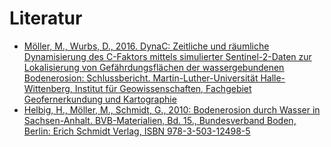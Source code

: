 # Literatur
* [Möller, M., Wurbs, D., 2016. DynaC: Zeitliche und räumliche Dynamisierung des C-Faktors mittels simulierter Sentinel-2-Daten zur Lokalisierung von Gefährdungsflächen der wassergebundenen Bodenerosion: Schlussbericht. Martin-Luther-Universität Halle-Wittenberg, Institut für Geowissenschaften, Fachgebiet Geofernerkundung und Kartographie](https://www.tib.eu/en/suchen/id/TIBKAT:880911476)
* [Helbig, H.,  Möller, M., Schmidt, G., 2010: Bodenerosion durch Wasser in Sachsen-Anhalt. BVB-Materialien, Bd. 15., Bundesverband Boden, Berlin: Erich Schmidt Verlag, ISBN 978-3-503-12498-5](https://www.bvb-materialien.de/aktuellerband.html)

